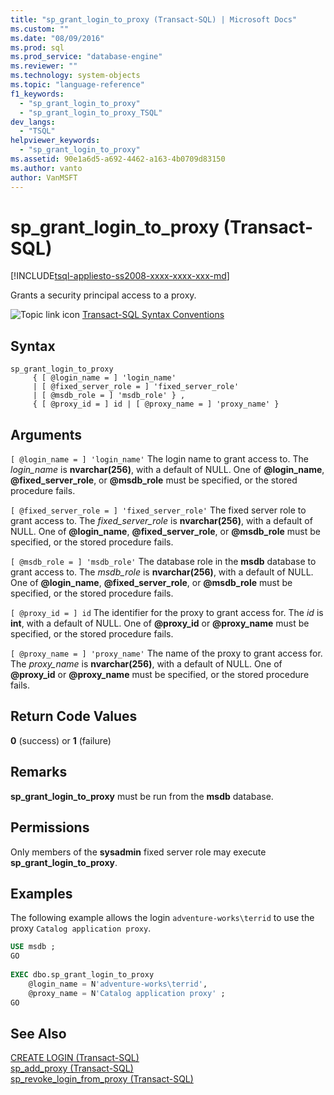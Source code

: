 ```yaml
---
title: "sp_grant_login_to_proxy (Transact-SQL) | Microsoft Docs"
ms.custom: ""
ms.date: "08/09/2016"
ms.prod: sql
ms.prod_service: "database-engine"
ms.reviewer: ""
ms.technology: system-objects
ms.topic: "language-reference"
f1_keywords: 
  - "sp_grant_login_to_proxy"
  - "sp_grant_login_to_proxy_TSQL"
dev_langs: 
  - "TSQL"
helpviewer_keywords: 
  - "sp_grant_login_to_proxy"
ms.assetid: 90e1a6d5-a692-4462-a163-4b0709d83150
ms.author: vanto
author: VanMSFT
---
```

# sp_grant_login_to_proxy (Transact-SQL)

[!INCLUDE[tsql-appliesto-ss2008-xxxx-xxxx-xxx-md](../../includes/tsql-appliesto-ss2008-xxxx-xxxx-xxx-md.md)]

  Grants a security principal access to a proxy.  

  
 ![Topic link icon](../../database-engine/configure-windows/media/topic-link.gif "Topic link icon") [Transact-SQL Syntax Conventions](../../t-sql/language-elements/transact-sql-syntax-conventions-transact-sql.md)  
  
## Syntax  
  
```  
sp_grant_login_to_proxy   
     { [ @login_name = ] 'login_name'   
     | [ @fixed_server_role = ] 'fixed_server_role'   
     | [ @msdb_role = ] 'msdb_role' } ,   
     { [ @proxy_id = ] id | [ @proxy_name = ] 'proxy_name' }  
```  
  
## Arguments  
`[ @login_name = ] 'login_name'`
 The login name to grant access to. The *login_name* is **nvarchar(256)**, with a default of NULL. One of **\@login_name**, **\@fixed_server_role**, or **\@msdb_role** must be specified, or the stored procedure fails.  
  
`[ @fixed_server_role = ] 'fixed_server_role'`
 The fixed server role to grant access to. The *fixed_server_role* is **nvarchar(256)**, with a default of NULL. One of **\@login_name**, **\@fixed_server_role**, or **\@msdb_role** must be specified, or the stored procedure fails.  
  
`[ @msdb_role = ] 'msdb_role'`
 The database role in the **msdb** database to grant access to. The *msdb_role* is **nvarchar(256)**, with a default of NULL. One of **\@login_name**, **\@fixed_server_role**, or **\@msdb_role** must be specified, or the stored procedure fails.  
  
`[ @proxy_id = ] id`
 The identifier for the proxy to grant access for. The *id* is **int**, with a default of NULL. One of **\@proxy_id** or **\@proxy_name** must be specified, or the stored procedure fails.  
  
`[ @proxy_name = ] 'proxy_name'`
 The name of the proxy to grant access for. The *proxy_name* is **nvarchar(256)**, with a default of NULL. One of **\@proxy_id** or **\@proxy_name** must be specified, or the stored procedure fails.  
  
## Return Code Values  
 **0** (success) or **1** (failure)  
  
## Remarks  
 **sp_grant_login_to_proxy** must be run from the **msdb** database.  
  
## Permissions  
 Only members of the **sysadmin** fixed server role may execute **sp_grant_login_to_proxy**.  
  
## Examples  
 The following example allows the login `adventure-works\terrid` to use the proxy `Catalog application proxy`.  
  
```sql
USE msdb ;  
GO  
  
EXEC dbo.sp_grant_login_to_proxy  
    @login_name = N'adventure-works\terrid',  
    @proxy_name = N'Catalog application proxy' ;  
GO  
```  
  
## See Also  
 [CREATE LOGIN &#40;Transact-SQL&#41;](../../t-sql/statements/create-login-transact-sql.md)   
 [sp_add_proxy &#40;Transact-SQL&#41;](../../relational-databases/system-stored-procedures/sp-add-proxy-transact-sql.md)   
 [sp_revoke_login_from_proxy &#40;Transact-SQL&#41;](../../relational-databases/system-stored-procedures/sp-revoke-login-from-proxy-transact-sql.md)  
  
  
